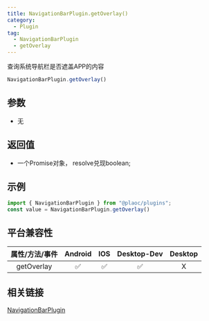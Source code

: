 ```yaml
---
title: NavigationBarPlugin.getOverlay()
category:
  - Plugin
tag:
  - NavigationBarPlugin
  - getOverlay 
---
```


查询系统导航栏是否遮盖APP的内容

```js
NavigationBarPlugin.getOverlay()
```

## 参数

  - 无

## 返回值

  - 一个Promise对象， resolve兑现boolean;

## 示例
```js
import { NavigationBarPlugin } from "@plaoc/plugins";
const value = NavigationBarPlugin.getOverlay()
```


## 平台兼容性

| 属性/方法/事件 | Android | IOS | Desktop-Dev | Desktop |
|:------------:|:-------:|:---:|:-----------:|:-------:|
| getOverlay     | ✅      | ✅  | ✅          | X       |

## 相关链接

[NavigationBarPlugin](./index.md)


